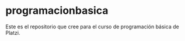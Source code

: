 # programacionbasica
Este es el repositorio que cree para el curso de programación básica de Platzi.
